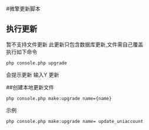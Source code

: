 #微擎更新脚本
## 执行更新
暂不支持文件更新 此更新只包含数据库更新,文件需自己覆盖  
执行如下命令  
 
`php console.php upgrade `

会提示更新  输入Y 更新

##创建本地更新文件

`php console.php make:upgrade name={name}`

示例  

`php console.php make:upgrade name= update_uniaccount`
